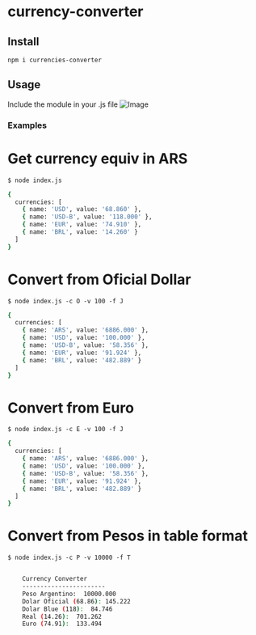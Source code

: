 # currency-converter

## Install
`npm i currencies-converter`

## Usage
Include the module in your .js file
![Image](https://user-images.githubusercontent.com/15334742/80411689-00a3c100-88a3-11ea-9d58-0d1d77ec77aa.png)

### Examples

# Get currency equiv in ARS 
`$ node index.js`
```bash
{
  currencies: [
    { name: 'USD', value: '68.860' },
    { name: 'USD-B', value: '118.000' },
    { name: 'EUR', value: '74.910' },
    { name: 'BRL', value: '14.260' }
  ]
}
```

# Convert from Oficial Dollar 
`$ node index.js -c O -v 100 -f J`
```bash
{
  currencies: [
    { name: 'ARS', value: '6886.000' },
    { name: 'USD', value: '100.000' },
    { name: 'USD-B', value: '58.356' },
    { name: 'EUR', value: '91.924' },
    { name: 'BRL', value: '482.889' }
  ]
}
```

# Convert from Euro
`$ node index.js -c E -v 100 -f J`
```bash
{
  currencies: [
    { name: 'ARS', value: '6886.000' },
    { name: 'USD', value: '100.000' },
    { name: 'USD-B', value: '58.356' },
    { name: 'EUR', value: '91.924' },
    { name: 'BRL', value: '482.889' }
  ]
}
```
# Convert from Pesos in table format
`$ node index.js -c P -v 10000 -f T`
```bash

    Currency Converter
    -----------------------
    Peso Argentino:  10000.000
    Dolar Oficial (68.86): 145.222
    Dolar Blue (118):  84.746
    Real (14.26):  701.262
    Euro (74.91):  133.494
```


